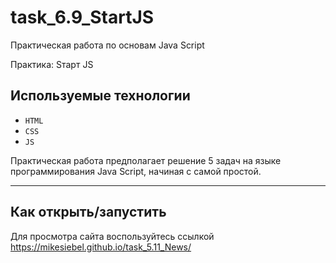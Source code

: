 # task_6.9_StartJS
Практическая работа по основам Java Script

Практика: Sтарт JS

## Используемые технологии

* `HTML`
* `CSS`
* `JS` 

Практическая работа  предполагает решение 5 задач на языке программирования Java Script, начиная с самой простой.

---


## Как открыть/запустить


Для просмотра сайта воспользуйтесь ссылкой https://mikesiebel.github.io/task_5.11_News/ 